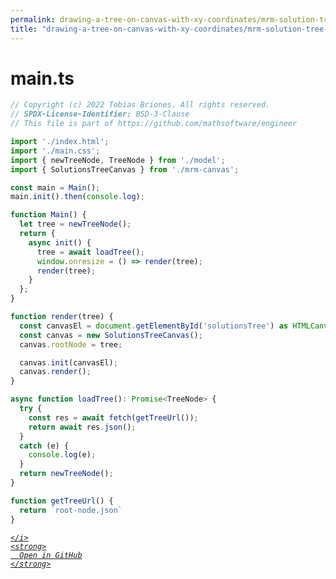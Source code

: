 ```yaml
---
permalink: drawing-a-tree-on-canvas-with-xy-coordinates/mrm-solution-tree---ep/src/main.ts.html
title: "drawing-a-tree-on-canvas-with-xy-coordinates/mrm-solution-tree---ep/src/main.ts"
---
```


# main.ts
```typescript
// Copyright (c) 2022 Tobias Briones. All rights reserved.
// SPDX-License-Identifier: BSD-3-Clause
// This file is part of https://github.com/mathsoftware/engineer

import './index.html';
import './main.css';
import { newTreeNode, TreeNode } from './model';
import { SolutionsTreeCanvas } from './mrm-canvas';

const main = Main();
main.init().then(console.log);

function Main() {
  let tree = newTreeNode();
  return {
    async init() {
      tree = await loadTree();
      window.onresize = () => render(tree);
      render(tree);
    }
  };
}

function render(tree) {
  const canvasEl = document.getElementById('solutionsTree') as HTMLCanvasElement;
  const canvas = new SolutionsTreeCanvas();
  canvas.rootNode = tree;

  canvas.init(canvasEl);
  canvas.render();
}

async function loadTree(): Promise<TreeNode> {
  try {
    const res = await fetch(getTreeUrl());
    return await res.json();
  }
  catch (e) {
    console.log(e);
  }
  return newTreeNode();
}

function getTreeUrl() {
  return `root-node.json`
}

```
<div class="social open-gh-btn my-4">
  <a class="btn btn-github" href="https://github.com/tobiasbriones/blog/tree/main/representation/repsymo/2dp/mrm/feat/drawing-a-tree-on-canvas-with-xy-coordinates/mrm-solution-tree---ep/src/main.ts" target="_blank">
    <i class="fab fa-github">
      
    </i>
    <strong>
      Open in GitHub
    </strong>
  </a>
</div>